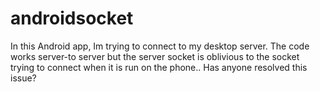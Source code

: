 androidsocket
=============

In this Android app, Im trying to connect to my desktop server.  The code works server-to server but the server socket is oblivious to the socket trying to connect when it is run on the phone.. Has anyone resolved this issue?